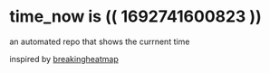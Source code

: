 # time_now is (( 1692741600823 ))

an automated repo that shows the currnent time

inspired by [breakingheatmap](https://github.com/breakingheatmap/breakingheatmap)